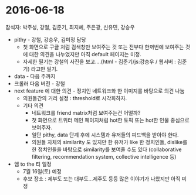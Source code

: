 # 2016-06-18

참석자: 박주성, 강철, 김준기, 최지혜, 주은광, 신유민, 강승우

- pithy -  강철, 강승우, 김미정 담당
    - 첫 화면으로 구글 처럼 검색창만 보여주는 것 또는 전부다 한꺼번에 보여주는 것에 대한 의견을 나누었지만 아직 default 페이지는 미정.
    - 자세한 필기는 강철의 사진을 보고....(html - 김준기/js:강승우 / 웹서버 : 김준기) 라고만 필기.
- data - 다음 주까지
- 크롤러 다음 버전 - 강철
- next feature 에 대한 의견 - 정치인 네트워크화 한 이미지를 바탕으로 의견 나눔
    - 의원들간의 거리 설정 : threshold로 시각화하자.
    - 기타 의견
        - 네트워크를 friend matrix처럼 보여주는건 어떨까?
        - 첫 화면으로 트위터 메인 페이지처럼 hot한 토픽 또는 hot한 인물 중심으로 보여주자.
        - 일단 pithy, data 단계 후에 시스템과 유저들의 피드백을 받아야 한다.
        - 의원들 자체의 similarity 도 있지만 한 유저가 like 한 정치인들, dislike를 한 정치인들을 바탕으로 similarity를 보여줄 수도 있다 (collaborative filtering, recommendation system, collective intelligence 등)
- 엠 to the 티 일정
    - 7월 16일(토) 예정
    - 후보 장소 : 제부도 또는 대부도...제주도 등등 많은 이야기가 나왔지만 아직 미정
